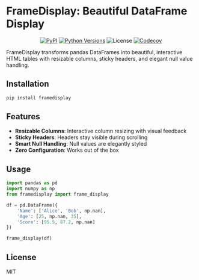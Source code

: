 # FrameDisplay: Beautiful DataFrame Display

<div align="center">

[![PyPI](https://img.shields.io/pypi/v/framedisplay?logoSize=auto)](https://pypi.org/project/framedisplay/)
[![Python Versions](https://img.shields.io/pypi/pyversions/framedisplay?logoSize=auto)](https://pypi.org/project/framedisplay/)
![License](https://img.shields.io/pypi/l/framedisplay?logo=auto)
[![Codecov](https://codecov.io/gh/nsarang/framedisplay/branch/main/graph/badge.svg)](https://codecov.io/gh/nsarang/framedisplay)

</div>

FrameDisplay transforms pandas DataFrames into beautiful, interactive HTML tables with resizable columns, sticky headers, and elegant null value handling.

## Installation

```bash
pip install framedisplay
```

## Features

- **Resizable Columns**: Interactive column resizing with visual feedback
- **Sticky Headers**: Headers stay visible during scrolling
- **Smart Null Handling**: Null values are elegantly styled
- **Zero Configuration**: Works out of the box

## Usage

```python
import pandas as pd
import numpy as np
from framedisplay import frame_display

df = pd.DataFrame({
    'Name': ['Alice', 'Bob', np.nan],
    'Age': [25, np.nan, 35],
    'Score': [95.5, 87.2, np.nan]
})

frame_display(df)
```

## License

MIT
